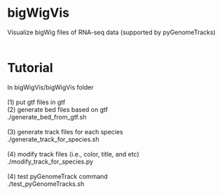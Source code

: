 # bigWigVis
Visualize bigWig files of RNA-seq data (supported by pyGenomeTracks)<br>
<br>
# Tutorial
In bigWigVis/bigWigVis folder<br>
<br>
(1) put gtf files in gtf<br>
(2) generate bed files based on gtf<br>
    ./generate_bed_from_gtf.sh<br>
<br>
(3) generate track files for each species<br>
    ./generate_track_for_species.sh<br>
<br>
(4) modify track files (i.e., color, title, and etc)<br>
./modify_track_for_species.py<br>
<br>
(4) test pyGenomeTrack command<br>
    ./test_pyGenomeTracks.sh<br>
<br>
